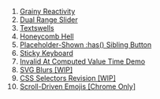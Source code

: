 <ol>
  <li>
    <a href="https://codepen.io/rob-letts/full/MWqoWqx">
      Grainy Reactivity
    </a>
  </li>
  <li>
    <a href="https://codepen.io/rob-letts/full/VwGzeBM">
      Dual Range Slider
    </a>
  </li>
  <li>
    <a href="https://codepen.io/rob-letts/full/BaOEvyM">
      Textswells
    </a>
  </li>
  <li>
    <a href="https://codepen.io/rob-letts/details/rNQdmvv">
      Honeycomb Hell
    </a>
  </li>
  <li>
    <a href="https://codepen.io/rob-letts/full/jOQjxGp">
      Placeholder-Shown :has() Sibling Button
    </a>
  </li>
  <li>
    <a href="https://codepen.io/rob-letts/full/wvOVwpL">
      Sticky Keyboard
    </a>
  </li>
  <li>
    <a href="https://codepen.io/rob-letts/details/GRLKgBE">
      Invalid At Computed Value Time Demo
    </a>
  </li>
  <li>
    <a href="https://codepen.io/rob-letts/full/vYMZOBo">
      SVG Blurs [WIP]
    </a>
  </li>
  <li>
    <a href="https://codepen.io/rob-letts/full/mdgYbZq">
      CSS Selectors Revision [WIP]
    </a>
  </li>
  <li>
    <a href="https://codepen.io/rob-letts/details/abxgQKN">
      Scroll-Driven Emojis [Chrome Only]
    </a>
  </li>
</ol>